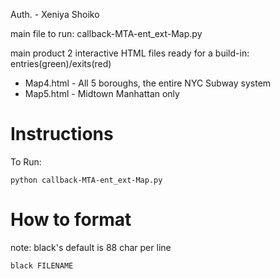 Auth. - Xeniya Shoiko

main file to run: callback-MTA-ent_ext-Map.py

main product 2 interactive HTML files ready for a build-in: 
entries(green)/exits(red) 
  - Map4.html - All 5 boroughs, the entire NYC Subway system 
  - Map5.html - Midtown Manhattan only

# Instructions

To Run:
```
python callback-MTA-ent_ext-Map.py
```

# How to format

note: black's default is 88 char per line
```
black FILENAME
```
